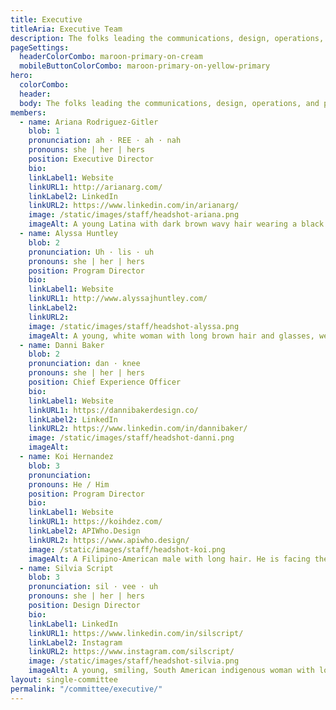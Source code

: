 ```yaml
---
title: Executive
titleAria: Executive Team
description: The folks leading the communications, design, operations, and programming efforts for this year’s DC Design Week.
pageSettings:
  headerColorCombo: maroon-primary-on-cream
  mobileButtonColorCombo: maroon-primary-on-yellow-primary
hero:
  colorCombo:
  header:
  body: The folks leading the communications, design, operations, and programming efforts for this year’s DC Design Week.
members:
  - name: Ariana Rodriguez-Gitler
    blob: 1
    pronunciation: ah · REE · ah · nah
    pronouns: she | her | hers
    position: Executive Director
    bio:
    linkLabel1: Website
    linkURL1: http://arianarg.com/
    linkLabel2: LinkedIn
    linkURL2: https://www.linkedin.com/in/arianarg/
    image: /static/images/staff/headshot-ariana.png
    imageAlt: A young Latina with dark brown wavy hair wearing a black patterned dress.
  - name: Alyssa Huntley
    blob: 2
    pronunciation: Uh · lis · uh
    pronouns: she | her | hers
    position: Program Director
    bio:
    linkLabel1: Website
    linkURL1: http://www.alyssajhuntley.com/
    linkLabel2:
    linkURL2:
    image: /static/images/staff/headshot-alyssa.png
    imageAlt: A young, white woman with long brown hair and glasses, wearing a black shirt.
  - name: Danni Baker
    blob: 2
    pronunciation: dan · knee
    pronouns: she | her | hers
    position: Chief Experience Officer
    bio:
    linkLabel1: Website
    linkURL1: https://dannibakerdesign.co/
    linkLabel2: LinkedIn
    linkURL2: https://www.linkedin.com/in/dannibaker/
    image: /static/images/staff/headshot-danni.png
    imageAlt:
  - name: Koi Hernandez
    blob: 3
    pronunciation:
    pronouns: He / Him
    position: Program Director
    bio:
    linkLabel1: Website
    linkURL1: https://koihdez.com/
    linkLabel2: APIWho.Design
    linkURL2: https://www.apiwho.design/
    image: /static/images/staff/headshot-koi.png
    imageAlt: A Filipino-American male with long hair. He is facing the camera, lightly grinning, and is wearing a black shirt.
  - name: Silvia Script
    blob: 3
    pronunciation: sil · vee · uh
    pronouns: she | her | hers
    position: Design Director
    bio:
    linkLabel1: LinkedIn
    linkURL1: https://www.linkedin.com/in/silscript/
    linkLabel2: Instagram
    linkURL2: https://www.instagram.com/silscript/
    image: /static/images/staff/headshot-silvia.png
    imageAlt: A young, smiling, South American indigenous woman with long black hair.
layout: single-committee
permalink: "/committee/executive/"
---
```

